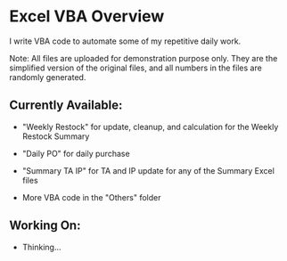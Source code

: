 # Excel VBA Overview

I write VBA code to automate some of my repetitive daily work.

Note: All files are uploaded for demonstration purpose only. They are the simplified version of the original files, and all numbers in the files are randomly generated.

## Currently Available:

* "Weekly Restock" for update, cleanup, and calculation for the Weekly Restock Summary

* "Daily PO" for daily purchase

* "Summary TA IP" for TA and IP update for any of the Summary Excel files

* More VBA code in the "Others" folder

## Working On:

* Thinking...


